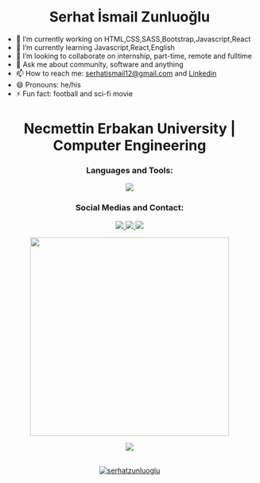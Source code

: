 <h1 align="center"> <b> Serhat İsmail Zunluoğlu </b> </h1>

- 🔭 I’m currently working on HTML,CSS,SASS,Bootstrap,Javascript,React
- 🌱 I’m currently learning Javascript,React,English
- 👯 I’m looking to collaborate on internship, part-time, remote and fulltime
- 💬 Ask me about community, software and anything
- 📫 How to reach me: serhatismail12@gmail.com and <a target="_blank" href="https://www.linkedin.com/in/serhatzunluoglu/">Linkedin</a>
- 😄 Pronouns: he/his
- ⚡ Fun fact: football and sci-fi movie 

<h1 align="center"> <b> Necmettin Erbakan University | Computer Engineering </b> </h1>

<h3 align="center">Languages and Tools:</h3>
<p align="center">
  <a href="https://skillicons.dev">
    <img src="https://skillicons.dev/icons?i=html,css,sass,bootstrap,styledcomponents,js,react,vite,git,gitlab,yarn,npm,netlify,figma,vscode&perline=10" />
  </a>
</p>

<h3 align="center">Social Medias and Contact:</h3>
<p align="center">
  <a target="_blank" href="https://www.linkedin.com/in/serhatzunluoglu/">
    <img src="https://skillicons.dev/icons?i=linkedin&perline=10" />
  </a>
     <a target="_blank" href="https://www.instagram.com/harry_codder/">
    <img src="https://skillicons.dev/icons?i=instagram&perline=10" />
  </a>
     <a target="_blank" href="mailto:serhatismail12@gmail.com">
    <img src="https://skillicons.dev/icons?i=gmail&perline=10" />
</p>

<p align="center">
<img src="https://media.giphy.com/media/SWoSkN6DxTszqIKEqv/giphy.gif" width="400" />
</p>

<div align="center">
<img src="https://komarev.com/ghpvc/?username=serhat-zunluoglu&&style=flat-square" align="center" />
</div>  

<br/>

<p align="center" ><img src="https://github-readme-stats.vercel.app/api/top-langs?username=serhatzunluoglu&show_icons=true&theme=radical&locale=en&layout=compact" alt="serhatzunluoglu"/></p>
